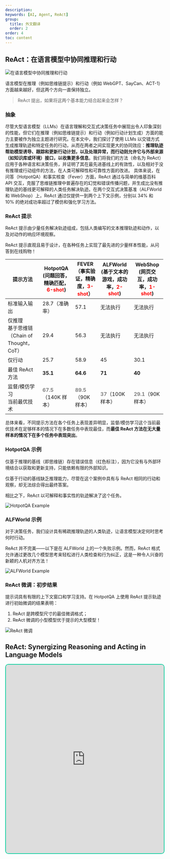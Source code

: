 ```yaml
---
description:
keywords: [AI, Agent, ReAct]
group:
  title: 外文翻译
  order: 2
order: 4
toc: content
---
```


## ReAct：在语言模型中协同推理和行动

![在语言模型中协同推理和行动](https://cdn.jsdelivr.net/gh/youngjuning/images@main/1744678111027.png)

语言模型在推理（例如思维链提示）和行动（例如 WebGPT、SayCan、ACT-1）方面越来越好，但这两个方向一直保持独立。

> ReAct 提出，如果将这两个基本能力结合起来会怎样？

### 抽象

尽管大型语言模型（LLMs）在语言理解和交互式决策任务中展现出令人印象深刻的性能，但它们在推理（例如思维链提示）和行动（例如行动计划生成）方面的能力主要被作为独立主题进行研究。在本文中，我们探讨了使用 LLMs 以交错方式生成推理轨迹和特定任务的行动，从而在两者之间实现更大的协同效应：**推理轨迹帮助模型诱导、跟踪和更新行动计划，以及处理异常，而行动则允许它与外部来源（如知识库或环境）接口，以收集更多信息**。我们将我们的方法（命名为 ReAct）应用于各种语言和决策任务，并证明了其在最先进基线上的有效性，以及相对于没有推理或行动组件的方法，在人类可解释性和可靠性方面的改进。 具体来说，在问答（HotpotQA）和事实核查（Fever）方面，ReAct 通过与简单的维基百科 API 交互，克服了思维链推理中普遍存在的幻觉和错误传播问题，并生成比没有推理轨迹的基线更可解释的人类任务解决轨迹。在两个交互式决策基准（ALFWorld 和 WebShop）上，ReAct 通过仅提供一到两个上下文示例，分别以 34% 和 10% 的绝对成功率超过了模仿和强化学习方法。

### ReAct 提示

ReAct 提示由少量任务解决轨迹组成，包括人类编写的文本推理轨迹和动作，以及对动作的响应环境观察。

ReAct 提示直观且易于设计，在各种任务上实现了最先进的少量样本性能，从问答到在线购物！

| 提示方法                                        | HotpotQA<br />(问题回答，精确匹配，<span style="color: red">6-shot</span>) | FEVER<br />（事实验证，精确度，<span style="color: red">3-shot</span>） | ALFWorld<br />(基于文本的游戏，成功率，<span style="color: red">2-shot</span>) | WebShop<br />(网页交互，成功率，<span style="color: red">1-shot</span>) |
| ----------------------------------------------- | ------------------------------------------------------------ | ------------------------------------------------------------ | ------------------------------------------------------------ | ------------------------------------------------------------ |
| 标准输入输出                                    | 28.7（准确率）                                               | 57.1                                                         | 无法执行                                                     | 无法执行                                                     |
| 仅推理<br />基于思维链（Chain of Thought，CoT） | 29.4                                                         | 56.3                                                         | 无法执行                                                     | 无法执行                                                     |
| 仅行动                                          | 25.7                                                         | 58.9                                                         | 45                                                           | 30.1                                                         |
| 最佳 ReAct 方法                                 | **35.1**                                                     | **64.6**                                                     | **71**                                                       | **40**                                                       |
| 监督/模仿学习<br />当前最优技术                 | <span style="color: gray; font-weight: 700">67.5</span></span>（140K 样本） | <span style="color: gray; font-weight: 700">89.5</span>（90K 样本） | <span style="color: gray; font-weight: 700">37</span>（100K 样本） | <span style="color: gray; font-weight: 700">29.1</span>（90K 样本） |

总体来看，不同提示方法在各个任务上表现差异明显，监督/模仿学习这个当前最优技术在足够样本的情况下在多数任务中表现最佳，而**最佳 ReAct 方法在无大量样本的情况下在多个任务中表现突出**。

### HotpotQA 示例

仅基于推理的基线（即思维链）存在错误信息（红色标注），因为它没有与外部环境结合以获取和更新支持，只能依赖有限的外部知识。

仅基于行动的基线缺乏推理能力，尽管在这个案例中具有与 ReAct 相同的行动和观察，却无法综合得出最终答案。

相比之下，ReAct 以可解释和事实性的轨迹解决了这个任务。

![HotpotQA Example](https://cdn.jsdelivr.net/gh/youngjuning/images@main/1744688322503.png)

### ALFWorld 示例

对于决策任务，我们设计具有稀疏推理轨迹的人类轨迹，让语言模型决定何时思考何时行动。

ReAct 并不完美——以下是在 ALFWorld 上的一个失败示例。然而，ReAct 格式允许通过更改几个模型思考来轻松进行人类检查和行为纠正，这是一种令人兴奋的新颖的人机对齐方法！

![ALFWorld Example](https://cdn.jsdelivr.net/gh/youngjuning/images@main/1744689694284.png)

### ReAct 微调：初步结果

提示词具有有限的上下文窗口和学习支持。在 HotpotQA 上使用 ReAct 提示轨迹进行初始微调的结果表明：

1. ReAct 是跨模型尺寸的最佳微调格式；
2. ReAct 微调的小型模型优于提示的大型模型！

![ReAct 微调](https://cdn.jsdelivr.net/gh/youngjuning/images@main/1744689807043.png)

## ReAct: Synergizing Reasoning and Acting in Language Models

<iframe src="https://react-lm.github.io/" width="100%" height="600px" style="border: 2px solid  #00cc99; border-radius: 10px;" />

## 单词&短语

- **synergizing** [ˈsɪnərˌdʒaɪzɪŋ]：*v.* 协同
- **reasoning** [ˈriːzənɪŋ]：*n.* 推理
- **Language Models** [ˈlæŋɡwɪdʒ ˈmɑːdlz]：*phr.* 语言模型
- **traces** [ˈtreɪsɪz]：*n.* 轨迹
- **State-of-The-Art（SoTA）**：当前最优技术；尖端技术、先进技术，技术发展现状
    > **技术发展现状**（state of the art）有时也称为**尖端科技**（cutting edge）或**先进科技**，是指特定时刻下，设备、技术或科学领域发展的最高层次。
- **trajectories** [trəˈdʒektərɪz]：*n.* 轨迹
